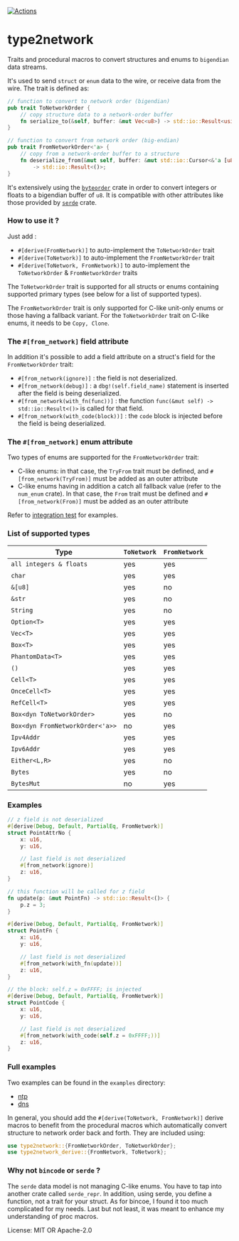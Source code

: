 [![Actions](https://github.com/dandyvica/type2network/actions/workflows/rust.yml/badge.svg)](https://github.com/dandyvica/type2network/actions/workflows/rust.yml)
# type2network

Traits and procedural macros to convert structures and enums to `bigendian` data streams.

It's used to send `struct` or `enum` data to the wire, or receive data from the wire.
The trait is defined as:

```rust
// function to convert to network order (bigendian)
pub trait ToNetworkOrder {
    // copy structure data to a network-order buffer
    fn serialize_to(&self, buffer: &mut Vec<u8>) -> std::io::Result<usize>;
}

// function to convert from network order (big-endian)
pub trait FromNetworkOrder<'a> {
    // copy from a network-order buffer to a structure
    fn deserialize_from(&mut self, buffer: &mut std::io::Cursor<&'a [u8]>)
        -> std::io::Result<()>;
}
```

It's extensively using the [```byteorder```](https://docs.rs/byteorder/latest/byteorder) crate in order to convert integers or floats
to a bigendian buffer of ```u8```.
It is compatible with other attributes like those provided by [```serde```](https://crates.io/crates/serde) crate.

### How to use it ?

Just add :

* ```#[derive(FromNetwork)]``` to auto-implement the ```ToNetworkOrder``` trait
* ```#[derive(ToNetwork)]``` to auto-implement the ```FromNetworkOrder``` trait
* ```#[derive(ToNetwork, FromNetwork)]``` to auto-implement the ```ToNetworkOrder``` & ```FromNetworkOrder``` traits

The ```ToNetworkOrder``` trait is supported for all structs or enums containing supported primary types (see below for a list of supported types).

The ```FromNetworkOrder``` trait is only supported for C-like unit-only enums or those having a fallback variant.
For the ```ToNetworkOrder``` trait on C-like enums, it needs to be ```Copy, Clone```.

### The ```#[from_network]``` field attribute
In addition it's possible to add a field attribute on a struct's field for the ```FromNetworkOrder``` trait:

* ```#[from_network(ignore)]``` : the field is not deserialized.
* ```#[from_network(debug)]``` : a ```dbg!(self.field_name)``` statement is inserted after the field is being deserialized.
* ```#[from_network(with_fn(func))]``` : the function ```func(&mut self) -> std::io::Result<()>``` is called for that field.
* ```#[from_network(with_code(block))]``` : the ```code``` block is injected before the field is being deserialized.


### The ```#[from_network]``` enum attribute
Two types of enums are supported for the ```FromNetworkOrder``` trait:

* C-like enums: in that case, the `TryFrom` trait must be defined, and ```#[from_network(TryFrom)]``` must be added as an outer attribute
* C-like enums having in addition a catch all fallback value (refer to the `num_enum` crate). In that case, the `From` trait must be defined
and ```#[from_network(From)]``` must be added as an outer attribute

Refer to [integration test](https://github.com/dandyvica/type2network/blob/main/tests/integration_tests.rs) for examples.



### List of supported types

| Type    | ```ToNetwork``` | ```FromNetwork``` |
| -------- | ------- |------- |
| ```all integers & floats```  |yes    |yes|
| ```char``` | yes     |yes|
| ```&[u8]``` | yes     |no|
| ```&str``` | yes     |no|
| ```String``` | yes     |no|
| ```Option<T>``` | yes     |yes|
| ```Vec<T>``` | yes     |yes|
| ```Box<T>``` | yes     |yes|
| ```PhantomData<T>``` | yes     |yes|
| ```()``` | yes     |yes|
| ```Cell<T>``` | yes     |yes|
| ```OnceCell<T>``` | yes     |yes|
| ```RefCell<T>``` | yes     |yes|
| ```Box<dyn ToNetworkOrder>``` | yes     |no|
| ```Box<dyn FromNetworkOrder<'a>>``` | no     |yes|
| ```Ipv4Addr``` | yes     |yes|
| ```Ipv6Addr``` | yes     |yes|
| ```Either<L,R>``` | yes     |no|
| ```Bytes``` | yes     |no|
| ```BytesMut``` | no     |yes|

### Examples

```rust
// z field is not deserialized
#[derive(Debug, Default, PartialEq, FromNetwork)]
struct PointAttrNo {
    x: u16,
    y: u16,

    // last field is not deserialized
    #[from_network(ignore)]
    z: u16,
}

// this function will be called for z field
fn update(p: &mut PointFn) -> std::io::Result<()> {
    p.z = 3;
}

#[derive(Debug, Default, PartialEq, FromNetwork)]
struct PointFn {
    x: u16,
    y: u16,

    // last field is not deserialized
    #[from_network(with_fn(update))]
    z: u16,
}

// the block: self.z = 0xFFFF; is injected
#[derive(Debug, Default, PartialEq, FromNetwork)]
struct PointCode {
    x: u16,
    y: u16,

    // last field is not deserialized
    #[from_network(with_code(self.z = 0xFFFF;))]
    z: u16,
}
```


### Full examples
Two examples can be found in the ```examples``` directory:

* [ntp](https://github.com/dandyvica/type2network/blob/main/examples/ntp.rs)
* [dns](https://github.com/dandyvica/type2network/blob/main/examples/dns.rs)

In general, you should add the ```#[derive(ToNetwork, FromNetwork)]``` derive macros to benefit from the procedural macros which automatically convert structure to network order back and forth. They are included using:

```rust
use type2network::{FromNetworkOrder, ToNetworkOrder};
use type2network_derive::{FromNetwork, ToNetwork};
```

### Why not `bincode` or `serde` ?
The `serde` data model is not managing C-like enums. You have to tap into another crate called `serde_repr`.
In addition, using serde, you define a function, not a trait for your struct. As for bincoe, I found it too much
complicated for my needs. Last but not least, it was meant to enhance my understanding of proc macros.

License: MIT OR Apache-2.0
